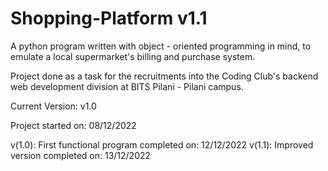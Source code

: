 # Shopping-Platform v1.1
A python program written with object - oriented programming in mind, to emulate a local supermarket's billing and purchase system.

Project done as a task for the recruitments into the Coding Club's backend web development division at BITS Pilani - Pilani campus.

Current Version: v1.0

Project started on: 08/12/2022

v(1.0): First functional program completed on: 12/12/2022
v(1.1): Improved version completed on: 13/12/2022 
